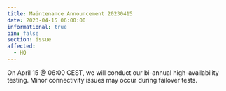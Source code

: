 ```yaml
---
title: Maintenance Announcement 20230415
date: 2023-04-15 06:00:00 
informational: true
pin: false
section: issue
affected:
  - HQ
---
```


On April 15 @ 06:00 CEST, we will conduct our bi-annual high-availability testing. 
Minor connectivity issues may occur during failover tests.
